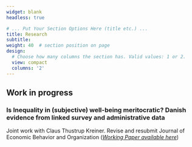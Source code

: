 ```yaml
---
widget: blank
headless: true

# ... Put Your Section Options Here (title etc.) ...
title: Research
subtitle:
weight: 40  # section position on page
design:
  # Choose how many columns the section has. Valid values: 1 or 2.
  view: compact
  columns: '2'
---
```


Work in progress
------

### Is Inequality in (subjective) well-being meritocratic? Danish evidence from linked survey and administrative data
Joint work with Claus Thustrup Kreiner. 
Revise and resubmit Journal of Economic Behavior and Organization
([*Working Paper available here*](https://github.com/isabelOLU/personal-website/blob/main/static/uploads/Happiness_08072022.pdf))  

